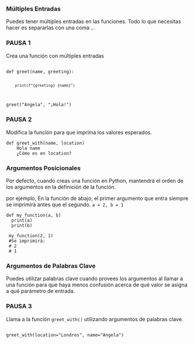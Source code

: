 ### Múltiples Entradas
Puedes tener múltiples entradas en las funciones. Todo lo que necesitas hacer es separarlas con una coma `,`.

### PAUSA 1
Crea una función con múltiples entradas

<div class="hint">
  <code>
def greet(name, greeting):

    ____print(f"{greeting} {name}")
    
greet("Angela", "¡Hola!")
</code>
</div>

### PAUSA 2
Modifica la función para que imprima los valores esperados.
```
def greet_with(name, location)
    Hola name
    ¿Cómo es en location?
```

### Argumentos Posicionales
Por defecto, cuando creas una función en Python, mantendrá el orden de los argumentos en la definición de la función.

por ejemplo, En la función de abajo, el primer argumento que entra siempre se imprimirá antes que el segundo. `a = 2, b = 1`

```
def my_function(a, b)
  print(a)
  print(b)
  
 my_function(2, 1)
 #Se imprimirá:
 # 2
 # 1
```

### Argumentos de Palabras Clave
Puedes utilizar palabras clave cuando provees los argumentos al llamar a una función para que haya menos confusión acerca de qué valor se asigna a qué parámetro de entrada.

### PAUSA 3 
Llama a la función `greet_with()` utilizando argumentos de palabras clave.

<div class="hint">
  <code>
greet_with(location="Londres", name="Angela")
</code>
</div>